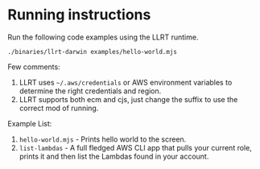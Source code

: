 # Running instructions
Run the following code examples using the LLRT runtime.

`./binaries/llrt-darwin examples/hello-world.mjs`

Few comments:
1. LLRT uses `~/.aws/credentials` or AWS environment variables to determine the right credentials and region.
2. LLRT supports both ecm and cjs, just change the suffix to use the correct mod of running.

Example List:
1. `hello-world.mjs` - Prints hello world to the screen.
2. `list-lambdas` - A full fledged AWS CLI app that pulls your current role, prints it and then list the Lambdas found in your account.

